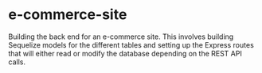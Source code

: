 # e-commerce-site
Building the back end for an e-commerce site. This involves building Sequelize models for the different tables and setting up the Express routes that will either read or modify the database depending on the REST API calls.
